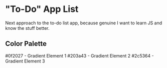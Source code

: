 # "To-Do" App List
 Next approach to the to-do list app, because genuine I want to learn JS and know the stuff better.

 ## Color Palette


#0f2027 - Gradient Element 1
#203a43 - Gradient Element 2
#2c5364 - Gradient Element 3